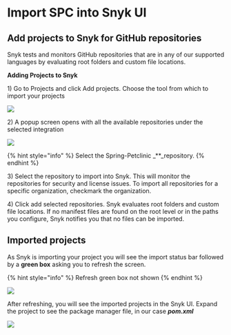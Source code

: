 # Import SPC into Snyk UI

## **Add projects to Snyk for GitHub repositories**

Snyk tests and monitors GitHub repositories that are in any of our supported languages by evaluating root folders and custom file locations.

**Adding Projects to Snyk**

1\) Go to Projects and click Add projects. Choose the tool from which to import your projects

![](https://github.com/snyk/user-docs/tree/0874305e3aea1ea3c57b0398879776ac062b3479/.gitbook/assets/project_import.png)

2\) A popup screen opens with all the available repositories under the selected integration

![](https://github.com/snyk/user-docs/tree/0874305e3aea1ea3c57b0398879776ac062b3479/.gitbook/assets/select_repo.png)

{% hint style="info" %}
Select the Spring-Petclinic _\*\*_repository.
{% endhint %}

3\) Select the repository to import into Snyk. This will monitor the repositories for security and license issues. To import all repositories for a specific organization, checkmark the organization.

4\) Click add selected repositories. Snyk evaluates root folders and custom file locations. If no manifest files are found on the root level or in the paths you configure, Snyk notifies you that no files can be imported.

## Imported projects

As Snyk is importing your project you will see the import status bar followed by a **green box** asking you to refresh the screen.

{% hint style="info" %}
Refresh green box not shown
{% endhint %}

![](https://github.com/snyk/user-docs/tree/0874305e3aea1ea3c57b0398879776ac062b3479/.gitbook/assets/import_bar.png)

After refreshing, you will see the imported projects in the Snyk UI. Expand the project to see the package manager file, in our case _**pom.xml**_

![](https://github.com/snyk/user-docs/tree/0874305e3aea1ea3c57b0398879776ac062b3479/.gitbook/assets/screen-shot-2020-08-21-at-4.43.05-pm%20%281%29.png)


